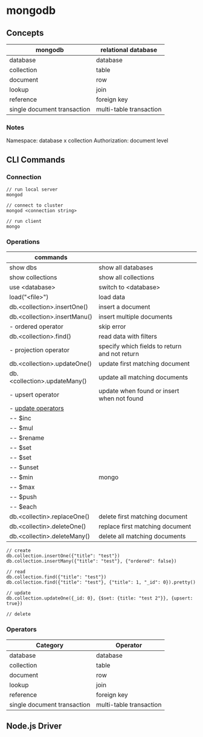 # mongodb

## Concepts

| mongodb                     | relational database     |
| --------------------------- | ----------------------- |
| database                    | database                |
| collection                  | table                   |
| document                    | row                     |
| lookup                      | join                    |
| reference                   | foreign key             |
| single document transaction | multi-table transaction |

### Notes

Namespace: database x collection
Authorization: document level

## CLI Commands

### Connection

```shell
// run local server
mongod

// connect to cluster
mongod <connection string>

// run client
mongo
```

### Operations

| commands                                                                         |                                               |
| -------------------------------------------------------------------------------- | --------------------------------------------- |
| show dbs                                                                         | show all databases                            |
| show collections                                                                 | show all collections                          |
| use \<database>                                                                  | switch to \<database>                         |
| load("\<file>")                                                                  | load data                                     |
| db.\<collection>.insertOne()                                                     | insert a document                             |
| db.\<collection>.insertManu()                                                    | insert multiple documents                     |
| - ordered operator                                                               | skip error                                    |
| db.\<collection>.find()                                                          | read data with filters                        |
| - projection operator                                                            | specify which fields to return and not return |
| db.\<collection>.updateOne()                                                     | update first matching document                |
| db.\<collection>.updateMany()                                                    | update all matching documents                 |
| - upsert operator                                                                | update when found or insert when not found    |
| - [update operators](https://docs.mongodb.com/manual/reference/operator/update/) |                                               |
| -- $inc                                                                          |
| -- $mul                                                                          |
| -- $rename                                                                       |
| -- $set                                                                          |
| -- $set                                                                          |
| -- $unset                                                                        |
| -- $min                                                                          | mongo                                         |
| -- $max                                                                          |
| -- $push                                                                         |
| -- $each                                                                         |
| db.\<collectin>.replaceOne()                                                     | delete first matching document                |
| db.\<collectin>.deleteOne()                                                      | replace first matching document               |
| db.\<collectin>.deleteMany()                                                     | delete all matching documents                 |

```shell
// create
db.collection.insertOne({"title": "test"})
db.collection.insertMany({"title": "test"}, {"ordered": false})

// read
db.collection.find({"title": "test"})
db.collection.find({"title": "test"}, {"title": 1, "_id": 0}).pretty()

// update
db.collection.updateOne({_id: 0}, {$set: {title: "test 2"}}, {upsert: true})

// delete

```

### Operators

| Category                     | Operator     |
| --------------------------- | ----------------------- |
| database                    | database                |
| collection                  | table                   |
| document                    | row                     |
| lookup                      | join                    |
| reference                   | foreign key             |
| single document transaction | multi-table transaction |

## Node.js Driver
